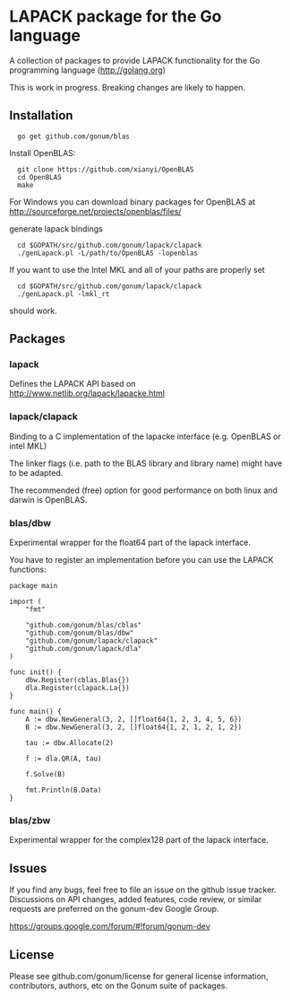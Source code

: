 LAPACK package for the Go language
======

A collection of packages to provide LAPACK functionality for the Go programming
language (http://golang.org)

This is work in progress. Breaking changes are likely to happen.

## Installation 

```
  go get github.com/gonum/blas
```


Install OpenBLAS:
```
  git clone https://github.com/xianyi/OpenBLAS
  cd OpenBLAS
  make
```

For Windows you can download binary packages for OpenBLAS at
http://sourceforge.net/projects/openblas/files/

generate lapack bindings
```
  cd $GOPATH/src/github.com/gonum/lapack/clapack
  ./genLapack.pl -L/path/to/OpenBLAS -lopenblas
```

If you want to use the Intel MKL and all of your paths are properly set
```
  cd $GOPATH/src/github.com/gonum/lapack/clapack
  ./genLapack.pl -lmkl_rt
```
should work.

## Packages

### lapack

Defines the LAPACK API based on http://www.netlib.org/lapack/lapacke.html

### lapack/clapack

Binding to a C implementation of the lapacke interface (e.g. OpenBLAS or intel MKL)

The linker flags (i.e. path to the BLAS library and library name) might have to be adapted.

The recommended (free) option for good performance on both linux and darwin is OpenBLAS.

### blas/dbw

Experimental wrapper for the float64 part of the lapack interface.

You have to register an implementation before you can use the LAPACK functions:

```
package main

import (
	"fmt"

	"github.com/gonum/blas/cblas"
	"github.com/gonum/blas/dbw"
	"github.com/gonum/lapack/clapack"
	"github.com/gonum/lapack/dla"
)

func init() {
	dbw.Register(cblas.Blas{})
	dla.Register(clapack.La{})
}

func main() {
	A := dbw.NewGeneral(3, 2, []float64{1, 2, 3, 4, 5, 6})
	B := dbw.NewGeneral(3, 2, []float64{1, 2, 1, 2, 1, 2})

	tau := dbw.Allocate(2)

	f := dla.QR(A, tau)

	f.Solve(B)

	fmt.Println(B.Data)
}
```

### blas/zbw

Experimental wrapper for the complex128 part of the lapack interface.

## Issues

If you find any bugs, feel free to file an issue on the github issue tracker. Discussions on API changes, added features, code review, or similar requests are preferred on the gonum-dev Google Group.

https://groups.google.com/forum/#!forum/gonum-dev

## License

Please see github.com/gonum/license for general license information, contributors, authors, etc on the Gonum suite of packages.
